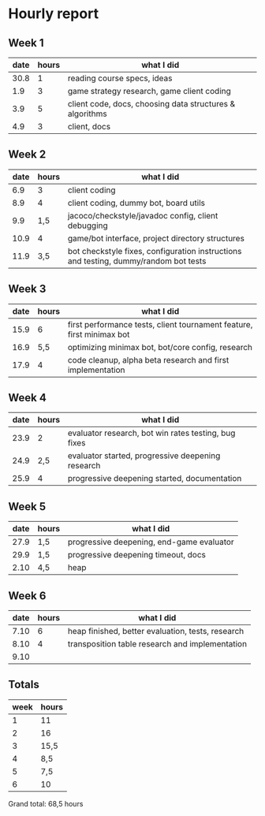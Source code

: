 # Hourly report

## Week 1
date | hours | what I did
------------ | ------------- | -----------------------------------------------
30.8 | 1 | reading course specs, ideas
1.9 | 3 | game strategy research, game client coding
3.9 | 5 | client code, docs, choosing data structures & algorithms 
4.9 | 3 | client, docs

## Week 2
date | hours | what I did
------------ | ------------- | -----------------------------------------------
6.9 | 3 | client coding
8.9 | 4 | client coding, dummy bot, board utils 
9.9 | 1,5 | jacoco/checkstyle/javadoc config, client debugging
10.9 | 4 | game/bot interface, project directory structures
11.9 | 3,5 | bot checkstyle fixes, configuration instructions and testing, dummy/random bot tests

## Week 3
date | hours | what I did
------------ | ------------- | -----------------------------------------------
15.9 | 6 | first performance tests, client tournament feature, first minimax bot
16.9 | 5,5 | optimizing minimax bot, bot/core config, research
17.9 | 4 | code cleanup, alpha beta research and first implementation

## Week 4
date | hours | what I did
------------ | ------------- | -----------------------------------------------
23.9 | 2 | evaluator research, bot win rates testing, bug fixes
24.9 | 2,5 | evaluator started, progressive deepening research
25.9 | 4 | progressive deepening started, documentation

## Week 5
date | hours | what I did
------------ | ------------- | -----------------------------------------------
27.9 | 1,5 | progressive deepening, end-game evaluator
29.9 | 1,5 | progressive deepening timeout, docs
2.10 | 4,5 | heap

## Week 6
date | hours | what I did
------------ | ------------- | -----------------------------------------------
7.10 | 6 | heap finished, better evaluation, tests, research
8.10 | 4 | transposition table research and implementation
9.10 | |

## Totals
week | hours
------|------
1 | 11
2 | 16
3 | 15,5
4 | 8,5
5 | 7,5
6 | 10

Grand total: 68,5 hours
